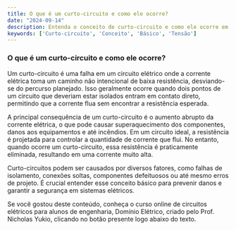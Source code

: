 ```yaml
---
title: O que é um curto-circuito e como ele ocorre?
date: "2024-09-14"
description: Entenda o conceito de curto-circuito e como ele ocorre em circuitos elétricos.
keywords: ['Curto-circuito', 'Conceito', 'Básico', 'Tensão']
---
```


### O que é um curto-circuito e como ele ocorre?

Um curto-circuito é uma falha em um circuito elétrico onde a corrente elétrica toma um caminho não intencional de baixa resistência, desviando-se do percurso planejado. Isso geralmente ocorre quando dois pontos de um circuito que deveriam estar isolados entram em contato direto, permitindo que a corrente flua sem encontrar a resistência esperada. 

A principal consequência de um curto-circuito é o aumento abrupto da corrente elétrica, o que pode causar superaquecimento dos componentes, danos aos equipamentos e até incêndios. Em um circuito ideal, a resistência é projetada para controlar a quantidade de corrente que flui. No entanto, quando ocorre um curto-circuito, essa resistência é praticamente eliminada, resultando em uma corrente muito alta.

Curto-circuitos podem ser causados por diversos fatores, como falhas de isolamento, conexões soltas, componentes defeituosos ou até mesmo erros de projeto. É crucial entender esse conceito básico para prevenir danos e garantir a segurança em sistemas elétricos.

Se você gostou deste conteúdo, conheça o curso online de circuitos elétricos para alunos de engenharia, Domínio Elétrico, criado pelo Prof. Nicholas Yukio, clicando no botão presente logo abaixo do texto.